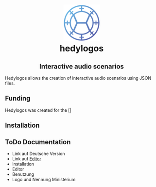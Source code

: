 <div align="center" style="border-bottom: none">
  <h1>
    <img src="misc/logo.png" width="120"/>
    <br>
    hedylogos
  </h1>
  <h2>Interactive audio scenarios</h2>
</div>


Hedylogos allows the creation of interactive audio scenarios using JSON files.


## Funding

Hedylogos was created for the []


## Installation


## ToDo Documentation

- Link auf Deutsche Version
- Link auf [Editor](https://72nd.github.io/hedylogos/editor/)
- Installation
- Editor
- Benutzung
- Logo und Nennung Ministerium